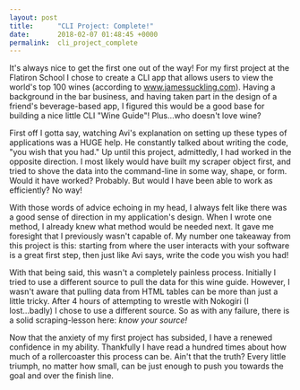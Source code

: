 ```yaml
---
layout: post
title:      "CLI Project: Complete!"
date:       2018-02-07 01:48:45 +0000
permalink:  cli_project_complete
---
```



It's always nice to get the first one out of the way! For my first project at the Flatiron School I chose to create a CLI app that allows users to view the world's top 100 wines (according to www.jamessuckling.com). Having a background in the bar business, and having taken part in the design of a friend's beverage-based app, I figured this would be a good base for building a nice little CLI "Wine Guide"! Plus...who doesn't love wine?

First off I gotta say, watching Avi's explanation on setting up these types of applications was a HUGE help. He constantly talked about writing the code, "you wish that you had." Up until this project, admittedly, I had worked in the opposite direction. I most likely would have built my scraper object first, and tried to shove the data into the command-line in some way, shape, or form. Would it have worked? Probably. But would I have been able to work as efficiently? No way!

With those words of advice echoing in my head, I always felt like there was a good sense of direction in my application's design. When I wrote one method, I already knew what method would be needed next. It gave me foresight that I previously wasn't capable of. My number one takeaway from this project is this: starting from where the user interacts with your software is a great first step, then just like Avi says, write the code you wish you had!

With that being said, this wasn't a completely painless process. Initially I tried to use a different source to pull the data for this wine guide. However, I wasn't aware that pulling data from HTML tables can be more than just a little tricky. After 4 hours of attempting to wrestle with Nokogiri (I lost...badly) I chose to use a different source. So as with any failure, there is a solid scraping-lesson here: *know your source!* 

Now that the anxiety of my first project has subsided, I have a renewed confidence in my ability. Thankfully I have read a hundred times about how much of a rollercoaster this process can be. Ain't that the truth? Every little triumph, no matter how small, can be just enough to push you towards the goal and over the finish line.
